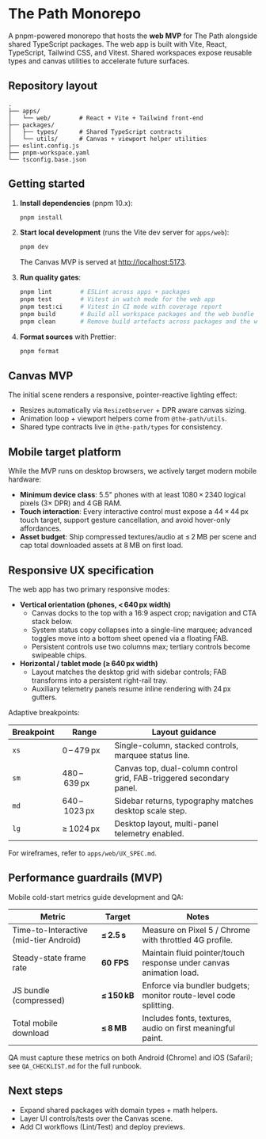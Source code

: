 # The Path Monorepo

A pnpm-powered monorepo that hosts the **web MVP** for The Path alongside shared TypeScript packages. The web app is built with Vite, React, TypeScript, Tailwind CSS, and Vitest. Shared workspaces expose reusable types and canvas utilities to accelerate future surfaces.

## Repository layout

```
.
├── apps/
│   └── web/        # React + Vite + Tailwind front-end
├── packages/
│   ├── types/      # Shared TypeScript contracts
│   └── utils/      # Canvas + viewport helper utilities
├── eslint.config.js
├── pnpm-workspace.yaml
└── tsconfig.base.json
```

## Getting started

1. **Install dependencies** (pnpm 10.x):
   ```bash
   pnpm install
   ```

2. **Start local development** (runs the Vite dev server for `apps/web`):
   ```bash
   pnpm dev
   ```
   The Canvas MVP is served at [http://localhost:5173](http://localhost:5173).

3. **Run quality gates**:
   ```bash
   pnpm lint        # ESLint across apps + packages
   pnpm test        # Vitest in watch mode for the web app
   pnpm test:ci     # Vitest in CI mode with coverage report
   pnpm build       # Build all workspace packages and the web bundle
   pnpm clean       # Remove build artefacts across packages and the web app
   ```

4. **Format sources** with Prettier:
   ```bash
   pnpm format
   ```

## Canvas MVP

The initial scene renders a responsive, pointer-reactive lighting effect:

- Resizes automatically via `ResizeObserver` + DPR aware canvas sizing.
- Animation loop + viewport helpers come from `@the-path/utils`.
- Shared type contracts live in `@the-path/types` for consistency.

## Mobile target platform

While the MVP runs on desktop browsers, we actively target modern mobile hardware:

- **Minimum device class**: 5.5" phones with at least 1080 × 2340 logical pixels (3× DPR) and 4 GB RAM.
- **Touch interaction**: Every interactive control must expose a 44 × 44 px touch target, support gesture cancellation, and avoid hover-only affordances.
- **Asset budget**: Ship compressed textures/audio at ≤ 2 MB per scene and cap total downloaded assets at 8 MB on first load.

## Responsive UX specification

The web app has two primary responsive modes:

- **Vertical orientation (phones, < 640 px width)**
  - Canvas docks to the top with a 16:9 aspect crop; navigation and CTA stack below.
  - System status copy collapses into a single-line marquee; advanced toggles move into a bottom sheet opened via a floating FAB.
  - Persistent controls use two columns max; tertiary controls become swipeable chips.
- **Horizontal / tablet mode (≥ 640 px width)**
  - Layout matches the desktop grid with sidebar controls; FAB transforms into a persistent right-rail tray.
  - Auxiliary telemetry panels resume inline rendering with 24 px gutters.

Adaptive breakpoints:

| Breakpoint | Range | Layout guidance |
| ---------- | ----- | --------------- |
| `xs`       | 0 – 479 px | Single-column, stacked controls, marquee status line. |
| `sm`       | 480 – 639 px | Canvas top, dual-column control grid, FAB-triggered secondary panel. |
| `md`       | 640 – 1023 px | Sidebar returns, typography matches desktop scale step. |
| `lg`       | ≥ 1024 px | Desktop layout, multi-panel telemetry enabled. |

For wireframes, refer to `apps/web/UX_SPEC.md`.

## Performance guardrails (MVP)

Mobile cold-start metrics guide development and QA:

| Metric | Target | Notes |
| ------ | ------ | ----- |
| Time-to-Interactive (mid-tier Android) | **≤ 2.5 s** | Measure on Pixel 5 / Chrome with throttled 4G profile. |
| Steady-state frame rate | **60 FPS** | Maintain fluid pointer/touch response under canvas animation load. |
| JS bundle (compressed) | **≤ 150 kB** | Enforce via bundler budgets; monitor route-level code splitting. |
| Total mobile download | **≤ 8 MB** | Includes fonts, textures, audio on first meaningful paint. |

QA must capture these metrics on both Android (Chrome) and iOS (Safari); see `QA_CHECKLIST.md` for the full runbook.

## Next steps

- Expand shared packages with domain types + math helpers.
- Layer UI controls/tests over the Canvas scene.
- Add CI workflows (Lint/Test) and deploy previews.
